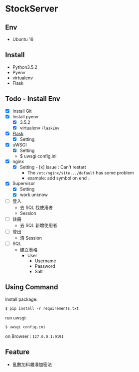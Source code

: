 # StockServer

## Env

- Ubuntu 16

## Install

- Python3.5.2
- Pyenv
- virtualenv
- Flask

## Todo - Install Env

- [x] Install Git
- [x] Install pyenv
	- [x] 3.5.2
	- [x] virtualenv `FlaskEnv`
- [x] [Flask](http://www.jianshu.com/p/84978157c785)
	- [x] Setting
- [x] uWSGI
	- [x] Setting
	- $ uwsgi config.ini
- [x] nginx
	- [x] Setting - [x] Issue : Can't restart
		- The `/etc/nginx/site.../default` has some problem
		- example: add symbol on end `;`
- [x] Supervisor
	- [x] Setting
	- [x] work unknow
- [ ] 登入
    - 去 SQL 找使用者
    - Session
- [ ] 註冊
    - 去 SQL 新增使用者
- [ ] 登出
    - 清 Session
- [ ] SQL
    - 建立表格
        - User 
            - Username
            - Password
            - Salt

## Using Command 

Install package:

	$ pip install -r requirements.txt

run uwsgi:

	$ uwsgi config.ini

on Browser : `127.0.0.1:9191`

## Feature

- 亂數加料雜湊加密法
